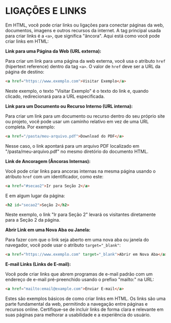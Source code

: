 # LIGAÇÕES E LINKS
Em HTML, você pode criar links ou ligações para conectar páginas da web, documentos, imagens e outros recursos da internet. A tag principal usada para criar links é a `<a>`, que significa "âncora". Aqui está como você pode criar links em HTML:

**Link para uma Página da Web (URL externa):**

Para criar um link para uma página da web externa, você usa o atributo `href` (hipertext reference) dentro da tag `<a>`. O valor de `href` deve ser a URL da página de destino:

```html
<a href="https://www.exemplo.com">Visitar Exemplo</a>
```

Neste exemplo, o texto "Visitar Exemplo" é o texto do link e, quando clicado, redirecionará para a URL especificada.

**Link para um Documento ou Recurso Interno (URL interna):**

Para criar um link para um documento ou recurso dentro do seu próprio site ou projeto, você pode usar um caminho relativo em vez de uma URL completa. Por exemplo:

```html
<a href="/pasta/meu-arquivo.pdf">Download do PDF</a>
```

Nesse caso, o link apontará para um arquivo PDF localizado em "/pasta/meu-arquivo.pdf" no mesmo diretório do documento HTML.

**Link de Ancoragem (Âncoras Internas):**

Você pode criar links para ancoras internas na mesma página usando o atributo `href` com um identificador, como este:

```html
<a href="#secao2">Ir para Seção 2</a>
```

E em algum lugar da página:

```html
<h2 id="secao2">Seção 2</h2>
```

Neste exemplo, o link "Ir para Seção 2" levará os visitantes diretamente para a Seção 2 da página.

**Abrir Link em uma Nova Aba ou Janela:**

Para fazer com que o link seja aberto em uma nova aba ou janela do navegador, você pode usar o atributo `target="_blank"`:

```html
<a href="https://www.exemplo.com" target="_blank">Abrir em Nova Aba</a>
```

**E-mail Links (Links de E-mail):**

Você pode criar links que abrem programas de e-mail padrão com um endereço de e-mail pré-preenchido usando o prefixo "mailto:" na URL:

```html
<a href="mailto:email@example.com">Enviar E-mail</a>
```

Estes são exemplos básicos de como criar links em HTML. Os links são uma parte fundamental da web, permitindo a navegação entre páginas e recursos online. Certifique-se de incluir links de forma clara e relevante em suas páginas para melhorar a usabilidade e a experiência do usuário.